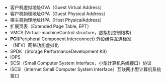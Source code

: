 - 客户机虚拟地址GVA（Guest Virtual Address）
- 客户机物理地址GPA（Guest Physical Address）
- 宿主机物理地址HPA（Host PhysicalAddress）
- 扩展页表（Extended Page Table, EPT）
- VMCS (Virtual-machineControl structure，虚拟机控制结构)
- **PCI**(Peripheral Component Interconnect) 外设组件互连标准
- （NFV）网络功能虚拟化
- SPDK（Storage PerformanceDevelopment Kit）
- IOPS
- SCSI（Small Computer System Interface，小型计算机系统接口）协议
- iSCSI（internet Small Computer System Interface）互联网小型计算机系统接口

